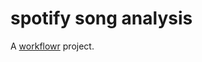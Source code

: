 # spotify song analysis

A [workflowr][] project.

[workflowr]: https://github.com/jdblischak/workflowr
